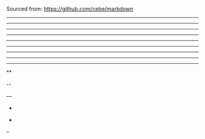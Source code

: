 Sourced from: https://github.com/cebe/markdown

- - -

---

------

_ _ _

___

_____________

*********

* * *

***

**

--

––

*

-

–